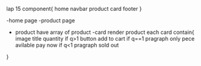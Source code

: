 lap 15
component{
home
navbar
product
card
footer
}

-home page
-product page

- product have array of product
  -card render product
  each card contain{
  image
  title
  quantity
  if q>1
  button add to cart
  if q==1
  pragraph only pece avilable
  pay now
  if q<1
  pragraph sold out

}
